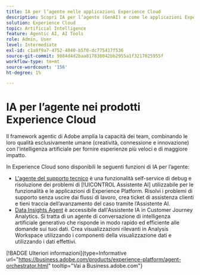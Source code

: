 ```yaml
---
title: IA per l’agente nelle applicazioni Experience Cloud
description: Scopri IA per l’agente (GenAI) e come le applicazioni Experience Cloud utilizzano il framework per l’agente di Adobe.
solution: Experience Cloud
topic: Artificial Intelligence
feature: Agentic AI, AI Tools
role: Admin, User
level: Intermediate
exl-id: c1a8f9a7-4752-4040-b5f0-dc775417f536
source-git-commit: 9884d4d2baa817838042bb2955a1f3217025955f
workflow-type: tm+mt
source-wordcount: '156'
ht-degree: 1%

---
```


# IA per l’agente nei prodotti Experience Cloud

Il framework agentic di Adobe amplia la capacità dei team, combinando le loro qualità esclusivamente umane (creatività, connessione e innovazione) con l’intelligenza artificiale per fornire esperienze più veloci e di maggiore impatto.

In Experience Cloud sono disponibili le seguenti funzioni di IA per l’agente:

* [L&#39;agente del supporto tecnico](https://experienceleague.adobe.com/en/docs/experience-platform/ai-assistant/new-features/customer-support) è una funzionalità self-service di debug e risoluzione dei problemi di [!UICONTROL Assistente AI] utilizzabile per le funzionalità e le applicazioni di Experience Platform. Risolvi i problemi di supporto senza uscire dai flussi di lavoro, crea ticket di assistenza clienti e tieni traccia dell’avanzamento del caso tramite l’Assistente AI.
* [Data Insights Agent](https://experienceleague.adobe.com/en/docs/analytics-platform/using/cja-overview/cja-b2c-overview/data-analysis-ai) è accessibile dall&#39;Assistente IA in Customer Journey Analytics. Si tratta di un agente di conversazione di intelligenza artificiale generativo che risponde in modo rapido ed efficiente alle domande sui tuoi dati. Crea visualizzazioni rilevanti in Analysis Workspace utilizzando i componenti della visualizzazione dati e utilizzando i dati effettivi.

[!BADGE Ulteriori informazioni]{type=Informative url="https://business.adobe.com/products/experience-platform/agent-orchestrator.html" tooltip="Vai a Business.adobe.com"}
